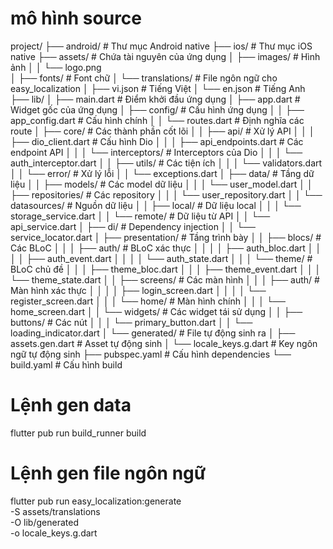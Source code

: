# mô hình source
project/
├── android/                 # Thư mục Android native
├── ios/                     # Thư mục iOS native
├── assets/                  # Chứa tài nguyên của ứng dụng
│   ├── images/              # Hình ảnh
│   │   └── logo.png         
│   ├── fonts/               # Font chữ
│   └── translations/        # File ngôn ngữ cho easy_localization
│       ├── vi.json          # Tiếng Việt
│       └── en.json          # Tiếng Anh
├── lib/
│   ├── main.dart            # Điểm khởi đầu ứng dụng
│   ├── app.dart             # Widget gốc của ứng dụng
│   ├── config/              # Cấu hình ứng dụng
│   │   ├── app_config.dart  # Cấu hình chính
│   │   └── routes.dart      # Định nghĩa các route
│   ├── core/                # Các thành phần cốt lõi
│   │   ├── api/             # Xử lý API
│   │   │   ├── dio_client.dart       # Cấu hình Dio
│   │   │   ├── api_endpoints.dart    # Các endpoint API
│   │   │   └── interceptors/         # Interceptors của Dio
│   │   │       └── auth_interceptor.dart
│   │   ├── utils/           # Các tiện ích
│   │   │   └── validators.dart
│   │   └── error/           # Xử lý lỗi
│   │       └── exceptions.dart
│   ├── data/                # Tầng dữ liệu
│   │   ├── models/          # Các model dữ liệu
│   │   │   └── user_model.dart
│   │   ├── repositories/    # Các repository
│   │   │   └── user_repository.dart
│   │   └── datasources/     # Nguồn dữ liệu
│   │       ├── local/       # Dữ liệu local
│   │       │   └── storage_service.dart
│   │       └── remote/      # Dữ liệu từ API
│   │           └── api_service.dart
│   ├── di/                  # Dependency injection
│   │   └── service_locator.dart
│   ├── presentation/        # Tầng trình bày
│   │   ├── blocs/           # Các BLoC
│   │   │   ├── auth/        # BLoC xác thực
│   │   │   │   ├── auth_bloc.dart
│   │   │   │   ├── auth_event.dart
│   │   │   │   └── auth_state.dart
│   │   │   └── theme/       # BLoC chủ đề
│   │   │       ├── theme_bloc.dart
│   │   │       ├── theme_event.dart
│   │   │       └── theme_state.dart
│   │   ├── screens/         # Các màn hình
│   │   │   ├── auth/        # Màn hình xác thực
│   │   │   │   ├── login_screen.dart
│   │   │   │   └── register_screen.dart
│   │   │   └── home/        # Màn hình chính
│   │   │       └── home_screen.dart
│   │   └── widgets/         # Các widget tái sử dụng
│   │       ├── buttons/     # Các nút
│   │       │   └── primary_button.dart
│   │       └── loading_indicator.dart
│   └── generated/           # File tự động sinh ra
│       ├── assets.gen.dart  # Asset tự động sinh
│       └── locale_keys.g.dart  # Key ngôn ngữ tự động sinh
├── pubspec.yaml             # Cấu hình dependencies
└── build.yaml               # Cấu hình build

# Lệnh gen data
flutter pub run build_runner build

# Lệnh gen file ngôn ngữ
flutter pub run easy_localization:generate \
  -S assets/translations \
  -O lib/generated \
  -o locale_keys.g.dart
